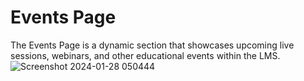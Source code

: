 # Events Page

The Events Page is a dynamic section that showcases upcoming live sessions, webinars, and other educational events within the LMS.
![Screenshot 2024-01-28 050444](https://github.com/Tech-neophyte/UI-UX-Case-Studies/assets/122295513/7eb79993-154e-451f-a89f-163f9174fe18)
